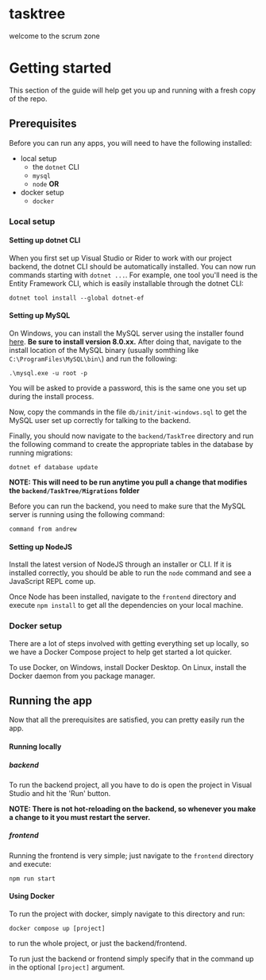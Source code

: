 # tasktree

welcome to the scrum zone

# Getting started

This section of the guide will help get you up and running with a fresh copy of the repo.

## Prerequisites

Before you can run any apps, you will need to have the following installed:

- local setup
  - the `dotnet` CLI
  - `mysql`
  - `node`
    **OR**
- docker setup
  - `docker`

### Local setup

#### Setting up dotnet CLI

When you first set up Visual Studio or Rider to work with our project backend, the dotnet CLI should be automatically installed.
You can now run commands starting with `dotnet ...`. For example, one tool you'll need is the Entity Framework CLI, which is easily installable through the dotnet CLI:

```
dotnet tool install --global dotnet-ef
```

#### Setting up MySQL

On Windows, you can install the MySQL server using the installer found [here](https://dev.mysql.com/downloads/installer/). **Be sure to install version 8.0.xx.**
After doing that, navigate to the install location of the MySQL binary (usually somthing like `C:\ProgramFiles\MySQL\bin\`) and run the following:

```
.\mysql.exe -u root -p
```

You will be asked to provide a password, this is the same one you set up during the install process.

Now, copy the commands in the file `db/init/init-windows.sql` to get the MySQL user set up correctly for talking to the backend.

Finally, you should now navigate to the `backend/TaskTree` directory and run the following command to create the appropriate tables in the database by running migrations:

```
dotnet ef database update
```

**NOTE: This will need to be run anytime you pull a change that modifies the `backend/TaskTree/Migrations` folder**

Before you can run the backend, you need to make sure that the MySQL server is running using the following command:

```
command from andrew
```

#### Setting up NodeJS

Install the latest version of NodeJS through an installer or CLI. If it is installed correctly, you should be able to run the `node` command and see a JavaScript REPL come up.

Once Node has been installed, navigate to the `frontend` directory and execute `npm install` to get all the dependencies on your local machine.

### Docker setup

There are a lot of steps involved with getting everything set up locally, so we have a Docker Compose project to help get started a lot quicker.

To use Docker, on Windows, install Docker Desktop. On Linux, install the Docker daemon from you package manager.

## Running the app

Now that all the prerequisites are satisfied, you can pretty easily run the app.

#### Running locally

##### backend

To run the backend project, all you have to do is open the project in Visual Studio and hit the 'Run' button.

**NOTE: There is not hot-reloading on the backend, so whenever you make a change to it you must restart the server.**

##### frontend

Running the frontend is very simple; just navigate to the `frontend` directory and execute:

```
npm run start
```

#### Using Docker

To run the project with docker, simply navigate to this directory and run:

```
docker compose up [project]
```

to run the whole project, or just the backend/frontend.

To run just the backend or frontend simply specify that in the command up in the optional `[project]` argument.
